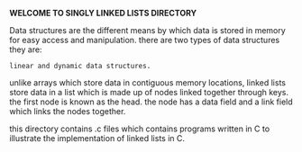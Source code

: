 **WELCOME TO SINGLY LINKED LISTS DIRECTORY**

Data structures are the different means by which data is stored in memory for easy access and manipulation. there are two types of data structures they are:

	linear and dynamic data structures.


unlike arrays which store data in contiguous memory locations, linked lists store data in a list which is made up of nodes linked together through keys. the first node is known as the head. the node has a data field and a link field which links the nodes together.

this directory contains .c files which contains programs written in C to illustrate the implementation of linked lists in C.
